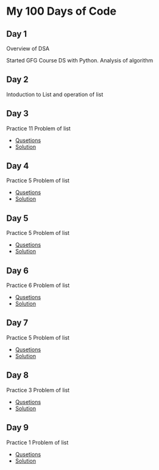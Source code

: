 # My 100 Days of Code

## Day 1

Overview of DSA

Started GFG Course DS with Python.
Analysis of algorithm


## Day 2

Intoduction to List and operation of list

## Day 3

Practice 11 Problem of list 
- [Qusetions](https://github.com/SachinMadhukar09/100-Days-Of-Code/blob/master/Day%203/README.md)
- [Solution](https://github.com/SachinMadhukar09/100-Days-Of-Code/tree/master/Day%203)

## Day 4

Practice 5 Problem of list 
- [Qusetions](https://github.com/SachinMadhukar09/100-Days-Of-Code/blob/master/Day%204/README.md)
- [Solution](https://github.com/SachinMadhukar09/100-Days-Of-Code/tree/master/Day%204)

## Day 5

Practice 5 Problem of list 
- [Qusetions](https://github.com/SachinMadhukar09/100-Days-Of-Code/blob/master/Day%205/README.md)
- [Solution](https://github.com/SachinMadhukar09/100-Days-Of-Code/tree/master/Day%205)

## Day 6

Practice 6 Problem of list 
- [Qusetions](https://github.com/SachinMadhukar09/100-Days-Of-Code/blob/master/Day%206/README.md)
- [Solution](https://github.com/SachinMadhukar09/100-Days-Of-Code/tree/master/Day%206)

## Day 7

Practice 5 Problem of list 
- [Qusetions](https://github.com/SachinMadhukar09/100-Days-Of-Code/blob/master/Day%207/README.md)
- [Solution](https://github.com/SachinMadhukar09/100-Days-Of-Code/tree/master/Day%207)

## Day 8

Practice 3 Problem of list 
- [Qusetions](https://github.com/SachinMadhukar09/100-Days-Of-Code/blob/master/Day%208/README.md)
- [Solution](https://github.com/SachinMadhukar09/100-Days-Of-Code/tree/master/Day%208)

## Day 9

Practice 1 Problem of list 
- [Qusetions](https://github.com/SachinMadhukar09/100-Days-Of-Code/blob/master/Day%209/README.md)
- [Solution](https://github.com/SachinMadhukar09/100-Days-Of-Code/tree/master/Day%209)
